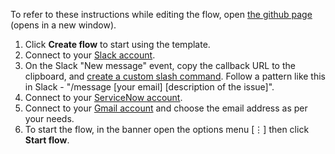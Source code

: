 To refer to these instructions while editing the flow, open [the github page](https://github.com/ot4i/app-connect-templates/blob/master/resources/markdown/Open%20a%20ticket%20on%20ServiceNow%20from%20an%20identified%20issue%20in%20Slack%20and%20send%20an%20email%20using%20Gmail_instructions.md) (opens in a new window).

1. Click **Create flow** to start using the template.
1. Connect to your [Slack account](http://ibm.biz/acslack).
1. On the Slack "New message" event, copy the callback URL to the clipboard, and [create a custom slash command](http://ibm.biz/acslack#considerations). Follow a pattern like this in Slack - "/message [your email] [description of the issue]".
1. Connect to your [ServiceNow account](http://ibm.biz/acservicenow).
1. Connect to your [Gmail account](http://ibm.biz/acgmail) and choose the email address as per your needs.
1. To start the flow, in the banner open the options menu [&#8942;] then click **Start flow**.
